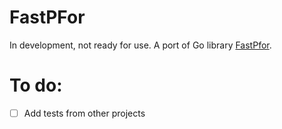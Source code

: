 # FastPFor

In development, not ready for use. A port of Go library [FastPfor](https://github.com/zentures/encoding).

# To do:
- [ ] Add tests from other projects
